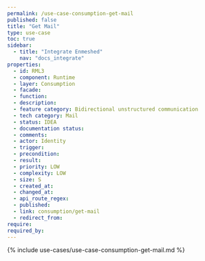 ```yaml
---
permalink: /use-case-consumption-get-mail
published: false
title: "Get Mail"
type: use-case
toc: true
sidebar:
  - title: "Integrate Enmeshed"
    nav: "docs_integrate"
properties:
  - id: RML3
  - component: Runtime
  - layer: Consumption
  - facade:
  - function:
  - description:
  - feature category: Bidirectional unstructured communication
  - tech category: Mail
  - status: IDEA
  - documentation status:
  - comments:
  - actor: Identity
  - trigger:
  - precondition:
  - result:
  - priority: LOW
  - complexity: LOW
  - size: S
  - created_at:
  - changed_at:
  - api_route_regex:
  - published:
  - link: consumption/get-mail
  - redirect_from:
require:
required_by:
---
```


{% include use-cases/use-case-consumption-get-mail.md %}
